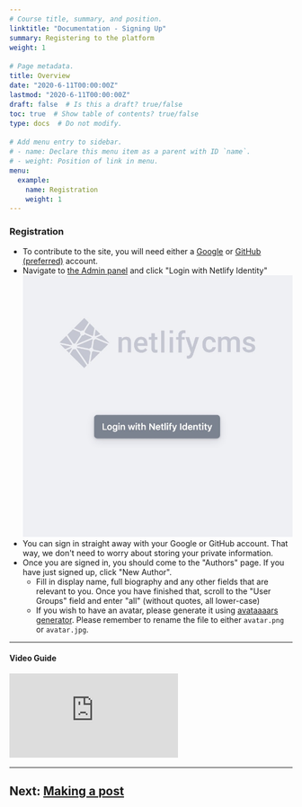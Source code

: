 ```yaml
---
# Course title, summary, and position.
linktitle: "Documentation - Signing Up"
summary: Registering to the platform
weight: 1

# Page metadata.
title: Overview
date: "2020-6-11T00:00:00Z"
lastmod: "2020-6-11T00:00:00Z"
draft: false  # Is this a draft? true/false
toc: true  # Show table of contents? true/false
type: docs  # Do not modify.

# Add menu entry to sidebar.
# - name: Declare this menu item as a parent with ID `name`.
# - weight: Position of link in menu.
menu:
  example:
    name: Registration
    weight: 1
---
```



### Registration
- To contribute to the site, you will need either a [Google](https://google.com) or [GitHub (preferred)](https://github.com) account.
- Navigate to [the Admin panel](https://schoolnotes.intranet.pw/admin/) and click "Login with Netlify Identity"
![Login with Netlify Identity](images/1.jpg)
- You can sign in straight away with your Google or GitHub account. That way, we don't need to worry about storing your private information.
- Once you are signed in, you should come to the "Authors" page. If you have just signed up, click "New Author".
  - Fill in display name, full biography and any other fields that are relevant to you. Once you have finished that, scroll to the "User Groups" field and enter "all" (without quotes, all lower-case)
  - If you wish to have an avatar, please generate it using [avataaaars generator](https://getavataars.com). Please remember to rename the file to either `avatar.png` or `avatar.jpg`.
---
#### Video Guide
<iframe src="https://webmshare.com/play/6V6XE" height=50% frameborder="0"></iframe>

---
## Next: [Making a post](posts)

